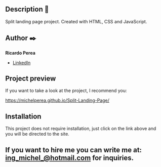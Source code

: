 ## Description 📑

Split landing page project.
Created with HTML, CSS and JavaScript.

## Author ✒️
**Ricardo Perea**

* [LinkedIn](https://www.linkedin.com/in/michel-perea/)


## Project preview
If you want to take a look at the project, I recommend you:

https://michelperea.github.io/Split-Landing-Page/

## Installation 
This project does not require installation, just click on the link above and you will be directed to the site.

## If you want to hire me you can write me at: ing_michel_@hotmail.com for inquiries.
